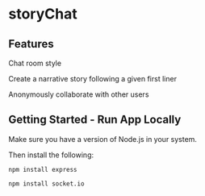 # storyChat

## Features

Chat room style

Create a narrative story following a given first liner

Anonymously collaborate with other users

## Getting Started - Run App Locally

Make sure you have a version of Node.js in your system.

Then install the following:

```
npm install express

npm install socket.io
```
